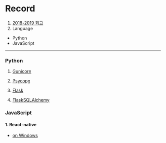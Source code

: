 # Record
1. [2018-2019 회고](https://github.com/nanaones/Record/blob/master/2018-19/18-19.md)
2. Language
  - Python
  - JavaScript

---

### Python
1. [Gunicorn](https://github.com/nanaones/Record/blob/master/Python/Gunicorn.md)

2. [Psycopg](https://github.com/nanaones/Record/blob/master/Python/Psycopg.md)

3.  [Flask](https://github.com/nanaones/Record/blob/master/Python/Flask.md)

4. [FlaskSQLAlchemy](https://github.com/nanaones/Record/blob/master/Python/FlaskSQLAlchemy.md)


### JavaScript

#### 1. React-native
- [on Windows](https://github.com/nanaones/Record/blob/master/JS/ReactNative/Windows.md)
